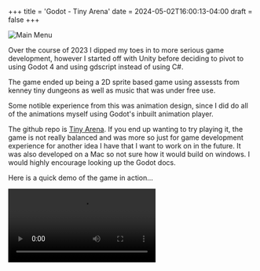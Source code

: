 +++
title = 'Godot - Tiny Arena'
date = 2024-05-02T16:00:13-04:00
draft = false
+++


![Main Menu](/img/tiny-arena.png "Main menu for Tiny Arena")

Over the course of 2023 I dipped my toes in to more serious game development, however I started off with Unity before deciding to pivot to using Godot 4 and using gdscript instead of using C#.

The game ended up being a 2D sprite based game using assessts from kenney tiny dungeons as well as music that was under free use.

Some notible experience from this was animation design, since I did do all of the animations myself using Godot's inbuilt animation player.

The github repo is [Tiny Arena](https://github.com/m-r-maxwell/tinyarena). If you end up wanting to try playing it, the game is not really balanced and was more so just for game development experience for another idea I have that I want to work on in the future. It was also developed on a Mac so not sure how it would build on windows. I would highly encourage looking up the Godot docs.

Here is a quick demo of the game in action...

![Demo Video](/img/tinyarena.mp4)